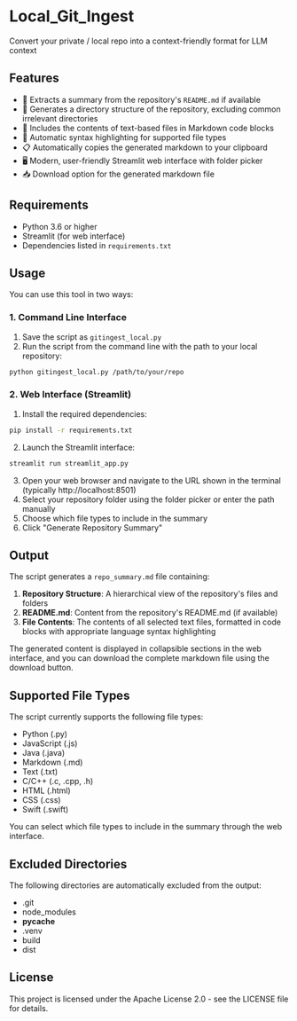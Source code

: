 # Local_Git_Ingest
Convert your private / local repo into a context-friendly format for LLM context

## Features

- 📝 Extracts a summary from the repository's `README.md` if available
- 📁 Generates a directory structure of the repository, excluding common irrelevant directories
- 📄 Includes the contents of text-based files in Markdown code blocks
- 🎨 Automatic syntax highlighting for supported file types
- 📋 Automatically copies the generated markdown to your clipboard
- 🖥️ Modern, user-friendly Streamlit web interface with folder picker
- 📥 Download option for the generated markdown file

## Requirements

- Python 3.6 or higher
- Streamlit (for web interface)
- Dependencies listed in `requirements.txt`

## Usage

You can use this tool in two ways:

### 1. Command Line Interface

1. Save the script as `gitingest_local.py`
2. Run the script from the command line with the path to your local repository:

```bash
python gitingest_local.py /path/to/your/repo
```

### 2. Web Interface (Streamlit)

1. Install the required dependencies:
```bash
pip install -r requirements.txt
```

2. Launch the Streamlit interface:
```bash
streamlit run streamlit_app.py
```

3. Open your web browser and navigate to the URL shown in the terminal (typically http://localhost:8501)
4. Select your repository folder using the folder picker or enter the path manually
5. Choose which file types to include in the summary
6. Click "Generate Repository Summary"

## Output

The script generates a `repo_summary.md` file containing:

1. **Repository Structure**: A hierarchical view of the repository's files and folders
2. **README.md**: Content from the repository's README.md (if available)
3. **File Contents**: The contents of all selected text files, formatted in code blocks with appropriate language syntax highlighting

The generated content is displayed in collapsible sections in the web interface, and you can download the complete markdown file using the download button.

## Supported File Types

The script currently supports the following file types:
- Python (.py)
- JavaScript (.js)
- Java (.java)
- Markdown (.md)
- Text (.txt)
- C/C++ (.c, .cpp, .h)
- HTML (.html)
- CSS (.css)
- Swift (.swift)

You can select which file types to include in the summary through the web interface.

## Excluded Directories

The following directories are automatically excluded from the output:
- .git
- node_modules
- __pycache__
- .venv
- build
- dist

## License

This project is licensed under the Apache License 2.0 - see the LICENSE file for details.